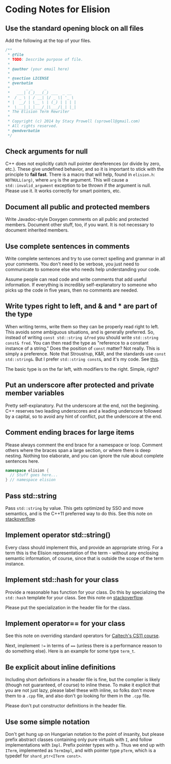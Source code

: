 # Coding Notes for Elision

## Use the standard opening block on all files
Add the following at the top of your files.

``` cpp
/**
 * @file
 * TODO: Describe purpose of file.
 *
 * @author (your email here)
 *
 * @section LICENSE
 * @verbatim
 *       _ _     _
 *   ___| (_)___(_) ___  _ __
 *  / _ \ | / __| |/ _ \| '_ \
 * |  __/ | \__ \ | (_) | | | |
 *  \___|_|_|___/_|\___/|_| |_|
 * The Elision Term Rewriter
 *
 * Copyright (c) 2014 by Stacy Prowell (sprowell@gmail.com)
 * All rights reserved.
 * @endverbatim
 */
```

## Check arguments for null
C++ does not explicitly catch null pointer dereferences (or divide by zero,
etc.).  These give undefined behavior, and so it is important to stick with
the principle to **fail fast**.  There is a macro that will help, found in
`elision.h`: `NOTNULL(arg)`, where `arg` is the argument.  This will cause
a `std::invalid_argument` exception to be thrown if the argument is null.
Please use it.  It works correctly for smart pointers, etc.

## Document all public and protected members
Write Javadoc-style Doxygen comments on all public and protected members.
Document other stuff, too, if you want.  It is not necessary to document
inherited members.

## Use complete sentences in comments
Write complete sentences and try to use correct spelling and grammar in all your
comments.  You don't need to be verbose, you just need to communicate to someone
else who needs help understanding your code.

Assume people can read code and write comments that add useful information.  If
everything is incredibly self-explanatory to someone who picks up the code in 
five years, then no comments are needed.

## Write types right to left, and & and * are part of the type
When writing terms, write them so they can be properly read right to left.  This
avoids some ambiguous situations, and is generally preferred.  So, instead of
writing `const std::string &fred` you should write `std::string const& fred`.
You can then read the type as "reference to a constant instance of a string."
Does the position of `const` matter?  Not really.  This is simply a preference.
Note that Stroustrup, K&R, and the standards use `const std::string&`.  But
I prefer `std::string const&`, and it's my code.
See [this](http://www.unixwiz.net/techtips/reading-cdecl.html).

The basic type is on the far left, with modifiers to the right.  Simple, right?

## Put an underscore after protected and private member variables
Pretty self-explanatory.  Put the underscore at the end, not the beginning.
C++ reserves two leading underscores and a leading underscore followed by a
capital, so to avoid any hint of conflict, put the underscore at the end.

## Comment ending braces for large items
Please always comment the end brace for a namespace or loop.  Comment others
where the braces span a large section, or where there is deep nesting.  Nothing
too elaborate, and you can ignore the rule about complete sentences here.

``` cpp
namespace elision {
  // Stuff goes here...
} // namespace elision
```

## Pass std::string
Pass `std::string` by value.  This gets optimized by SSO and move semantics,
and is the C++11 preferred way to do this.  See this note on
[stackoverflow](https://stackoverflow.com/questions/10231349/are-the-days-of-passing-const-stdstring-as-a-parameter-over).

## Implement operator std::string()
Every class should implement this, and provide an appropriate string.  For a
term this is the Elision representation of the term - without any enclosing
semantic information, of course, since that is outside the scope of the term
instance.

## Implement std::hash for your class
Provide a reasonable has function for your class.  Do this by specializing the
`std::hash` template for your class.  See this note on
[stackoverflow](https://stackoverflow.com/questions/8157937/how-to-specialize-stdhashkeyoperator-for-user-defined-type-in-unordered).

Please put the specialization in the header file for the class.

## Implement operator== for your class
See this note on overriding standard operators for
[Caltech's CS11 course](http://courses.cms.caltech.edu/cs11/material/cpp/donnie/cpp-ops.html).

Next, implement `!=` in terms of `==` (unless there is a performance reason to
do something else).  Here is an example for some type `term_t`.

## Be explicit about inline definitions
Including short definitions in a header file is fine, but the complier is likely
(though not guaranteed, of course) to inline these.  To make it explicit that
you are not just lazy, please label these with inline, so folks don't move them
to a `.cpp` file, and also don't go looking for them in the `.cpp` file.

Please don't put constructor definitions in the header file.

## Use some simple notation
Don't get hung up on Hungarian notation to the point of insanity, but please
prefix abstract classes containing only pure virtuals with `I`, and follow
implementations with `Impl`.  Prefix pointer types with `p`.  Thus we end up
with `ITerm`, implemented as `TermImpl`, and with pointer type `pTerm`, which
is a typedef for `shard_ptr<ITerm const>`.
